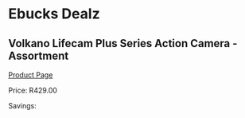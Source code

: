 
# Ebucks Dealz
## Volkano Lifecam Plus Series Action Camera - Assortment
[Product Page](https://www.ebucks.com/web/shop/productSelected.do?prodId=1049161102&catId=1158500560)

Price: R429.00

Savings: 


	